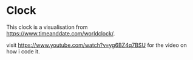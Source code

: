 # Clock

This clock is a visualisation from https://www.timeanddate.com/worldclock/. 

visit https://www.youtube.com/watch?v=yg6BZ4q7BSU for the video on how i code it.
